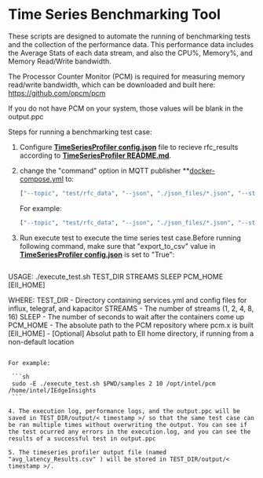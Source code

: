 # Time Series Benchmarking Tool

These scripts are designed to automate the running of benchmarking tests and the collection of the performance data. This performance data includes the Average Stats of each data stream, and also the CPU%, Memory%, and Memory Read/Write bandwidth.

The Processor Counter Monitor (PCM) is required for measuring memory read/write bandwidth, which can be downloaded and built here: <https://github.com/opcm/pcm>

If you do not have PCM on your system, those values will be blank in the output.ppc

Steps for running a benchmarking test case:

1. Configure **[TimeSeriesProfiler config.json](../../TimeSeriesProfiler/config.json)** file to recieve rfc_results according to **[TimeSeriesProfiler README.md](../../TimeSeriesProfiler/README.md)**.

2. change the "command" option in MQTT publisher **[docker-compose.yml](../../mqtt/publisher/docker-compose.yml) to:

     ```sh
     ["--topic", "test/rfc_data", "--json", "./json_files/*.json", "--streams", "<streams>"]
     ```

   For example:

     ```sh
     ["--topic", "test/rfc_data", "--json", "./json_files/*.json", "--streams", "1"]
     ```

3. Run execute test to execute the time series test case.Before running following command, make sure that "export_to_csv" value in **[TimeSeriesProfiler config.json](../../TimeSeriesProfiler/config.json)** is set to "True":

   ```
 USAGE:
   ./execute_test.sh TEST_DIR STREAMS SLEEP PCM_HOME [EII_HOME]

 WHERE:
   TEST_DIR  - Directory containing services.yml and config files for influx, telegraf, and kapacitor
   STREAMS   - The number of streams (1, 2, 4, 8, 16)
   SLEEP     - The number of seconds to wait after the containers come up
          PCM_HOME  - The absolute path to the PCM repository where pcm.x is built
          [EII_HOME] - [Optional] Absolut path to EII home directory, if running from a non-default location
   ```

   For example:

    ```sh
    sudo -E ./execute_test.sh $PWD/samples 2 10 /opt/intel/pcm /home/intel/IEdgeInsights
    ```

4. The execution log, performance logs, and the output.ppc will be saved in TEST_DIR/output/< timestamp >/ so that the same test case can be ran multiple times without overwriting the output. You can see if the test ocurred any errors in the execution.log, and you can see the results of a successful test in output.ppc

5. The timeseries profiler output file (named "avg_latency_Results.csv" ) will be stored in TEST_DIR/output/< timestamp >/.
